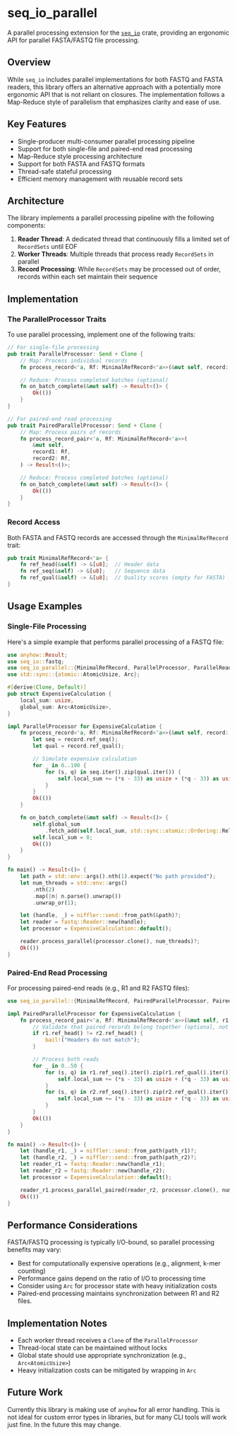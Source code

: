 # seq_io_parallel

A parallel processing extension for the [`seq_io`](https://github.com/markschl/seq_io) crate, providing an ergonomic API for parallel FASTA/FASTQ file processing.

## Overview

While `seq_io` includes parallel implementations for both FASTQ and FASTA readers, this library offers an alternative approach with a potentially more ergonomic API that is not reliant on closures.
The implementation follows a Map-Reduce style of parallelism that emphasizes clarity and ease of use.

## Key Features

- Single-producer multi-consumer parallel processing pipeline
- Support for both single-file and paired-end read processing
- Map-Reduce style processing architecture
- Support for both FASTA and FASTQ formats
- Thread-safe stateful processing
- Efficient memory management with reusable record sets

## Architecture

The library implements a parallel processing pipeline with the following components:

1. **Reader Thread**: A dedicated thread that continuously fills a limited set of `RecordSets` until EOF
2. **Worker Threads**: Multiple threads that process ready `RecordSets` in parallel
3. **Record Processing**: While `RecordSets` may be processed out of order, records within each set maintain their sequence

## Implementation

### The ParallelProcessor Traits

To use parallel processing, implement one of the following traits:

```rust
// For single-file processing
pub trait ParallelProcessor: Send + Clone {
    // Map: Process individual records
    fn process_record<'a, Rf: MinimalRefRecord<'a>>(&mut self, record: Rf) -> Result<()>;

    // Reduce: Process completed batches (optional)
    fn on_batch_complete(&mut self) -> Result<()> {
        Ok(())
    }
}

// For paired-end read processing
pub trait PairedParallelProcessor: Send + Clone {
    // Map: Process pairs of records
    fn process_record_pair<'a, Rf: MinimalRefRecord<'a>>(
        &mut self,
        record1: Rf,
        record2: Rf,
    ) -> Result<()>;

    // Reduce: Process completed batches (optional)
    fn on_batch_complete(&mut self) -> Result<()> {
        Ok(())
    }
}
```

### Record Access

Both FASTA and FASTQ records are accessed through the `MinimalRefRecord` trait:

```rust
pub trait MinimalRefRecord<'a> {
    fn ref_head(&self) -> &[u8];  // Header data
    fn ref_seq(&self) -> &[u8];   // Sequence data
    fn ref_qual(&self) -> &[u8];  // Quality scores (empty for FASTA)
}
```

## Usage Examples

### Single-File Processing

Here's a simple example that performs parallel processing of a FASTQ file:

```rust
use anyhow::Result;
use seq_io::fastq;
use seq_io_parallel::{MinimalRefRecord, ParallelProcessor, ParallelReader};
use std::sync::{atomic::AtomicUsize, Arc};

#[derive(Clone, Default)]
pub struct ExpensiveCalculation {
    local_sum: usize,
    global_sum: Arc<AtomicUsize>,
}

impl ParallelProcessor for ExpensiveCalculation {
    fn process_record<'a, Rf: MinimalRefRecord<'a>>(&mut self, record: Rf) -> Result<()> {
        let seq = record.ref_seq();
        let qual = record.ref_qual();

        // Simulate expensive calculation
        for _ in 0..100 {
            for (s, q) in seq.iter().zip(qual.iter()) {
                self.local_sum += (*s - 33) as usize + (*q - 33) as usize;
            }
        }
        Ok(())
    }

    fn on_batch_complete(&mut self) -> Result<()> {
        self.global_sum
            .fetch_add(self.local_sum, std::sync::atomic::Ordering::Relaxed);
        self.local_sum = 0;
        Ok(())
    }
}

fn main() -> Result<()> {
    let path = std::env::args().nth(1).expect("No path provided");
    let num_threads = std::env::args()
        .nth(2)
        .map(|n| n.parse().unwrap())
        .unwrap_or(1);

    let (handle, _) = niffler::send::from_path(&path)?;
    let reader = fastq::Reader::new(handle);
    let processor = ExpensiveCalculation::default();

    reader.process_parallel(processor.clone(), num_threads)?;
    Ok(())
}
```

### Paired-End Read Processing

For processing paired-end reads (e.g., R1 and R2 FASTQ files):

```rust
use seq_io_parallel::{MinimalRefRecord, PairedParallelProcessor, PairedParallelReader};

impl PairedParallelProcessor for ExpensiveCalculation {
    fn process_record_pair<'a, Rf: MinimalRefRecord<'a>>(&mut self, r1: Rf, r2: Rf) -> Result<()> {
        // Validate that paired records belong together (optional, not efficient but useful for sanity checks).
        if r1.ref_head() != r2.ref_head() {
            bail!("Headers do not match");
        }

        // Process both reads
        for _ in 0..50 {
            for (s, q) in r1.ref_seq().iter().zip(r1.ref_qual().iter()) {
                self.local_sum += (*s - 33) as usize + (*q - 33) as usize;
            }
            for (s, q) in r2.ref_seq().iter().zip(r2.ref_qual().iter()) {
                self.local_sum += (*s - 33) as usize + (*q - 33) as usize;
            }
        }
        Ok(())
    }
}

fn main() -> Result<()> {
    let (handle_r1, _) = niffler::send::from_path(path_r1)?;
    let (handle_r2, _) = niffler::send::from_path(path_r2)?;
    let reader_r1 = fastq::Reader::new(handle_r1);
    let reader_r2 = fastq::Reader::new(handle_r2);
    let processor = ExpensiveCalculation::default();

    reader_r1.process_parallel_paired(reader_r2, processor.clone(), num_threads)?;
    Ok(())
}
```

## Performance Considerations

FASTA/FASTQ processing is typically I/O-bound, so parallel processing benefits may vary:

- Best for computationally expensive operations (e.g., alignment, k-mer counting)
- Performance gains depend on the ratio of I/O to processing time
- Consider using `Arc` for processor state with heavy initialization costs
- Paired-end processing maintains synchronization between R1 and R2 files.

## Implementation Notes

- Each worker thread receives a `Clone` of the `ParallelProcessor`
- Thread-local state can be maintained without locks
- Global state should use appropriate synchronization (e.g., `Arc<AtomicUsize>`)
- Heavy initialization costs can be mitigated by wrapping in `Arc`

## Future Work

Currently this library is making use of `anyhow` for all error handling.
This is not ideal for custom error types in libraries, but for many CLI tools will work just fine.
In the future this may change.
